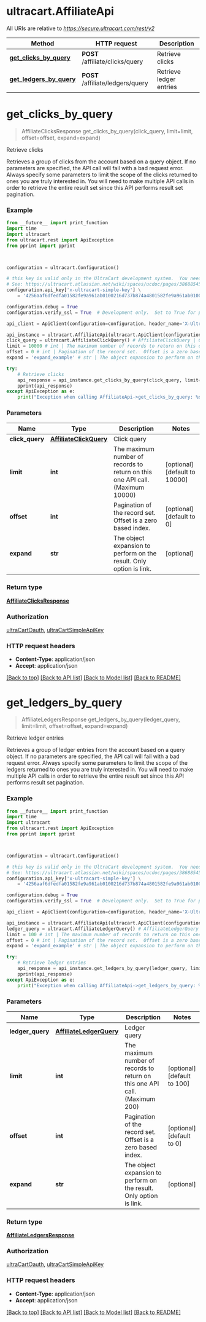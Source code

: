 # ultracart.AffiliateApi

All URIs are relative to *https://secure.ultracart.com/rest/v2*

Method | HTTP request | Description
------------- | ------------- | -------------
[**get_clicks_by_query**](AffiliateApi.md#get_clicks_by_query) | **POST** /affiliate/clicks/query | Retrieve clicks
[**get_ledgers_by_query**](AffiliateApi.md#get_ledgers_by_query) | **POST** /affiliate/ledgers/query | Retrieve ledger entries


# **get_clicks_by_query**
> AffiliateClicksResponse get_clicks_by_query(click_query, limit=limit, offset=offset, expand=expand)

Retrieve clicks

Retrieves a group of clicks from the account based on a query object.  If no parameters are specified, the API call will fail with a bad request error.  Always specify some parameters to limit the scope of the clicks returned to ones you are truly interested in.  You will need to make multiple API calls in order to retrieve the entire result set since this API performs result set pagination. 

### Example 
```python
from __future__ import print_function
import time
import ultracart
from ultracart.rest import ApiException
from pprint import pprint



configuration = ultracart.Configuration()

# this key is valid only in the UltraCart development system.  You need to supply a valid simple key here.
# See: https://ultracart.atlassian.net/wiki/spaces/ucdoc/pages/38688545/API+Simple+Key
configuration.api_key['x-ultracart-simple-key'] \
    = '4256aaf6dfedfa01582fe9a961ab0100216d737b874a4801582fe9a961ab0100'

configuration.debug = True
configuration.verify_ssl = True  # Development only.  Set to True for production.

api_client = ApiClient(configuration=configuration, header_name='X-UltraCart-Api-Version', header_value='2017-03-01')

api_instance = ultracart.AffiliateApi(ultracart.ApiClient(configuration))
click_query = ultracart.AffiliateClickQuery() # AffiliateClickQuery | Click query
limit = 10000 # int | The maximum number of records to return on this one API call. (Maximum 10000) (optional) (default to 10000)
offset = 0 # int | Pagination of the record set.  Offset is a zero based index. (optional) (default to 0)
expand = 'expand_example' # str | The object expansion to perform on the result.  Only option is link. (optional)

try: 
    # Retrieve clicks
    api_response = api_instance.get_clicks_by_query(click_query, limit=limit, offset=offset, expand=expand)
    pprint(api_response)
except ApiException as e:
    print("Exception when calling AffiliateApi->get_clicks_by_query: %s\n" % e)
```

### Parameters

Name | Type | Description  | Notes
------------- | ------------- | ------------- | -------------
 **click_query** | [**AffiliateClickQuery**](AffiliateClickQuery.md)| Click query | 
 **limit** | **int**| The maximum number of records to return on this one API call. (Maximum 10000) | [optional] [default to 10000]
 **offset** | **int**| Pagination of the record set.  Offset is a zero based index. | [optional] [default to 0]
 **expand** | **str**| The object expansion to perform on the result.  Only option is link. | [optional] 

### Return type

[**AffiliateClicksResponse**](AffiliateClicksResponse.md)

### Authorization

[ultraCartOauth](../README.md#ultraCartOauth), [ultraCartSimpleApiKey](../README.md#ultraCartSimpleApiKey)

### HTTP request headers

 - **Content-Type**: application/json
 - **Accept**: application/json

[[Back to top]](#) [[Back to API list]](../README.md#documentation-for-api-endpoints) [[Back to Model list]](../README.md#documentation-for-models) [[Back to README]](../README.md)

# **get_ledgers_by_query**
> AffiliateLedgersResponse get_ledgers_by_query(ledger_query, limit=limit, offset=offset, expand=expand)

Retrieve ledger entries

Retrieves a group of ledger entries from the account based on a query object.  If no parameters are specified, the API call will fail with a bad request error.  Always specify some parameters to limit the scope of the ledgers returned to ones you are truly interested in.  You will need to make multiple API calls in order to retrieve the entire result set since this API performs result set pagination. 

### Example 
```python
from __future__ import print_function
import time
import ultracart
from ultracart.rest import ApiException
from pprint import pprint



configuration = ultracart.Configuration()

# this key is valid only in the UltraCart development system.  You need to supply a valid simple key here.
# See: https://ultracart.atlassian.net/wiki/spaces/ucdoc/pages/38688545/API+Simple+Key
configuration.api_key['x-ultracart-simple-key'] \
    = '4256aaf6dfedfa01582fe9a961ab0100216d737b874a4801582fe9a961ab0100'

configuration.debug = True
configuration.verify_ssl = True  # Development only.  Set to True for production.

api_client = ApiClient(configuration=configuration, header_name='X-UltraCart-Api-Version', header_value='2017-03-01')

api_instance = ultracart.AffiliateApi(ultracart.ApiClient(configuration))
ledger_query = ultracart.AffiliateLedgerQuery() # AffiliateLedgerQuery | Ledger query
limit = 100 # int | The maximum number of records to return on this one API call. (Maximum 200) (optional) (default to 100)
offset = 0 # int | Pagination of the record set.  Offset is a zero based index. (optional) (default to 0)
expand = 'expand_example' # str | The object expansion to perform on the result.  Only option is link. (optional)

try: 
    # Retrieve ledger entries
    api_response = api_instance.get_ledgers_by_query(ledger_query, limit=limit, offset=offset, expand=expand)
    pprint(api_response)
except ApiException as e:
    print("Exception when calling AffiliateApi->get_ledgers_by_query: %s\n" % e)
```

### Parameters

Name | Type | Description  | Notes
------------- | ------------- | ------------- | -------------
 **ledger_query** | [**AffiliateLedgerQuery**](AffiliateLedgerQuery.md)| Ledger query | 
 **limit** | **int**| The maximum number of records to return on this one API call. (Maximum 200) | [optional] [default to 100]
 **offset** | **int**| Pagination of the record set.  Offset is a zero based index. | [optional] [default to 0]
 **expand** | **str**| The object expansion to perform on the result.  Only option is link. | [optional] 

### Return type

[**AffiliateLedgersResponse**](AffiliateLedgersResponse.md)

### Authorization

[ultraCartOauth](../README.md#ultraCartOauth), [ultraCartSimpleApiKey](../README.md#ultraCartSimpleApiKey)

### HTTP request headers

 - **Content-Type**: application/json
 - **Accept**: application/json

[[Back to top]](#) [[Back to API list]](../README.md#documentation-for-api-endpoints) [[Back to Model list]](../README.md#documentation-for-models) [[Back to README]](../README.md)

